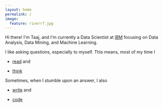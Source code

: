 ```yaml
---
layout: home
permalink: /
image:
  feature: riverr7.jpg
---
```



Hi there! I'm Taaj, and I'm currently a Data Scientist at <a href="https://www.ibm.com/us-en/?ar=1/">IBM</a> focusing on Data Analysis, Data Mining, and Machine Learning.

I like asking questions, especially to myself. This means, most of my time I

* [read](https://www.goodreads.com/user/show/79583019-taaj-cheema) and

* [think](https://taajcheema.github.io/projects/)

Sometimes, when I stumble upon an answer, I also

* [write](https://taajcheema.github.io/research/) and

* [code](https://github.com/taajcheema)
